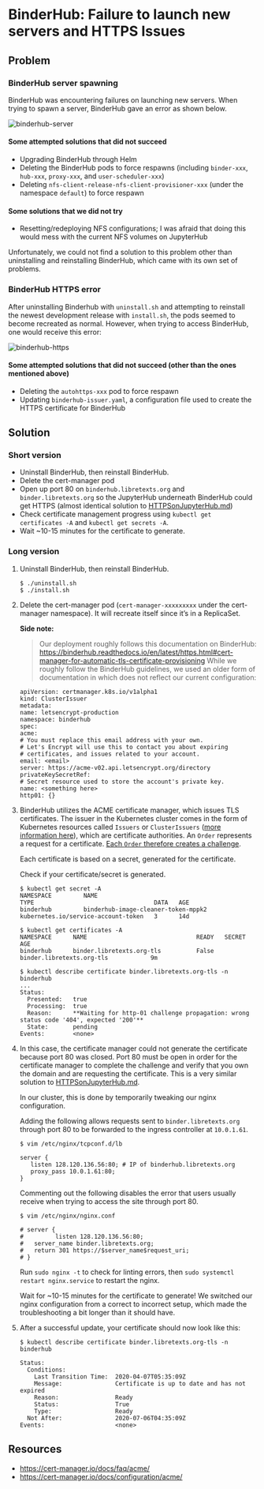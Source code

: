 # BinderHub: Failure to launch new servers and HTTPS Issues

## Problem
### BinderHub server spawning
BinderHub was encountering failures on launching new servers. When trying
to spawn a server, BinderHub gave an error as shown below.

![binderhub-server](../../images/binderhub-launch-error.png)

#### Some attempted solutions that did not succeed
* Upgrading BinderHub through Helm
* Deleting the BinderHub pods to force respawns (including `binder-xxx`,
  `hub-xxx`, `proxy-xxx`, and `user-scheduler-xxx`)
* Deleting `nfs-client-release-nfs-client-provisioner-xxx` (under the
  namespace `default`) to force respawn

#### Some solutions that we did not try
* Resetting/redeploying NFS configurations; I was afraid that doing this
  would mess with the current NFS volumes on JupyterHub

Unfortunately, we could not find a solution to this problem other than
uninstalling and reinstalling BinderHub, which came with its own set of
problems.

### BinderHub HTTPS error
After uninstalling Binderhub with `uninstall.sh` and attempting to
reinstall the newest development release with `install.sh`, the pods seemed
to become recreated as normal. However, when trying to access BinderHub,
one would receive this error:

![binderhub-https](../../images/binderhub-https-error.PNG)

#### Some attempted solutions that did not succeed (other than the ones mentioned above)
* Deleting the `autohttps-xxx` pod to force respawn
* Updating `binderhub-issuer.yaml`, a configuration file used to create the
  HTTPS certificate for BinderHub

## Solution

### Short version
* Uninstall BinderHub, then reinstall BinderHub. 
* Delete the cert-manager pod
* Open up port 80 on `binderhub.libretexts.org` and `binder.libretexts.org`
  so the JupyterHub underneath BinderHub could get HTTPS (almost identical
  solution to [HTTPSonJupyterHub.md](../baremetal.mdHTTPSonJupyterHub.md))
* Check certificate management progress using `kubectl get certificates -A`
  and `kubectl get secrets -A`. 
* Wait ~10-15 minutes for the certificate to generate.

### Long version
1. Uninstall BinderHub, then reinstall BinderHub.
   ```
   $ ./uninstall.sh
   $ ./install.sh
   ```

1. Delete the cert-manager pod (`cert-manager-xxxxxxxxx` under the
   cert-manager namespace). It will recreate itself since it’s in a
   ReplicaSet.

   **Side note:** 
   > Our deployment roughly follows this documentation on BinderHub:
   https://binderhub.readthedocs.io/en/latest/https.html#cert-manager-for-automatic-tls-certificate-provisioning
   While we roughly follow the BinderHub guidelines, we used an older form
   of documentation in which does not reflect our current configuration:
   ```
   apiVersion: certmanager.k8s.io/v1alpha1
   kind: ClusterIssuer
   metadata:
   name: letsencrypt-production
   namespace: binderhub
   spec:
   acme:
   # You must replace this email address with your own.
   # Let's Encrypt will use this to contact you about expiring
   # certificates, and issues related to your account.
   email: <email>
   server: https://acme-v02.api.letsencrypt.org/directory
   privateKeySecretRef:
   # Secret resource used to store the account's private key.
   name: <something here>
   http01: {}

   ```


1. BinderHub utilizes the ACME certificate manager, which issues TLS
   certificates. The issuer in the Kubernetes cluster comes in the form of
   Kubernetes resources called `Issuers` or `ClusterIssuers` ([more
   information here](https://cert-manager.io/docs/concepts/issuer/)), which
   are certificate authorities. An `Order` represents a request for a
   certificate. [Each `Order` therefore creates a
   challenge](https://cert-manager.io/docs/concepts/acme-orders-challenges/).
   

   Each certificate is based on a secret, generated for the certificate.

   Check if your certificate/secret is generated.
   ```
   $ kubectl get secret -A 
   NAMESPACE         NAME                                                       TYPE                                  DATA   AGE
   binderhub         binderhub-image-cleaner-token-mppk2                        kubernetes.io/service-account-token   3      14d

   $ kubectl get certificates -A
   NAMESPACE      NAME                               READY   SECRET                             AGE
   binderhub      binder.libretexts.org-tls          False    binder.libretexts.org-tls            9m

   $ kubectl describe certificate binder.libretexts.org-tls -n binderhub
   ...
   Status:
     Presented:   true
     Processing:  true
     Reason:      **Waiting for http-01 challenge propagation: wrong status code '404', expected '200'**
     State:       pending
   Events:        <none>
   ```

1. In this case, the certificate manager could not generate the certificate
   because port 80 was closed. Port 80 must be open in order for the
   certificate manager to complete the challenge and verify that you own
   the domain and are requesting the certificate. This is a very similar
   solution to [HTTPSonJupyterHub.md](../baremetal.mdHTTPSonJupyterHub.md).

   In our cluster, this is done by temporarily tweaking our nginx
   configuration.

   Adding the following allows requests sent to `binder.libretexts.org`
   through port 80 to be forwarded to the ingress controller at
   `10.0.1.61`.
   ```
   $ vim /etc/nginx/tcpconf.d/lb

   server {
      listen 128.120.136.56:80; # IP of binderhub.libretexts.org
      proxy_pass 10.0.1.61:80;
   }
   ```

   Commenting out the following disables the error that users usually
   receive when trying to access the site through port 80.
   ```
   $ vim /etc/nginx/nginx.conf

   # server {
   #         listen 128.120.136.56:80;
   #   server_name binder.libretexts.org;
   #   return 301 https://$server_name$request_uri;
   # }
   ```

   Run `sudo nginx -t` to check for linting errors, then `sudo systemctl
   restart nginx.service` to restart the nginx.

   Wait for ~10-15 minutes for the certificate to generate! We switched our
   nginx configuration from a correct to incorrect setup, which made the
   troubleshooting a bit longer than it should have.

1. After a successful update, your certificate should now look like this:
   ```
   $ kubectl describe certificate binder.libretexts.org-tls -n binderhub

   Status:
     Conditions:
       Last Transition Time:  2020-04-07T05:35:09Z
       Message:               Certificate is up to date and has not expired
       Reason:                Ready
       Status:                True
       Type:                  Ready
     Not After:               2020-07-06T04:35:09Z
   Events:                    <none>
   ```

## Resources
* https://cert-manager.io/docs/faq/acme/
* https://cert-manager.io/docs/configuration/acme/
